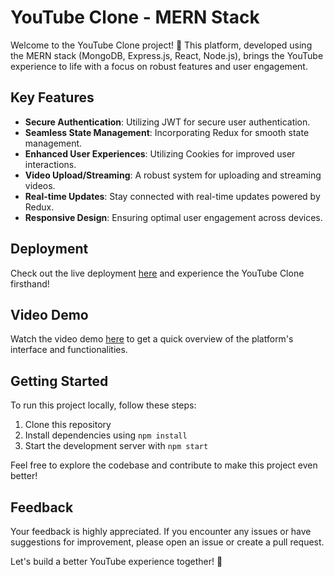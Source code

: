 # YouTube Clone - MERN Stack

Welcome to the YouTube Clone project! 🎥 This platform, developed using the MERN stack (MongoDB, Express.js, React, Node.js), brings the YouTube experience to life with a focus on robust features and user engagement.

## Key Features

- **Secure Authentication**: Utilizing JWT for secure user authentication.
- **Seamless State Management**: Incorporating Redux for smooth state management.
- **Enhanced User Experiences**: Utilizing Cookies for improved user interactions.
- **Video Upload/Streaming**: A robust system for uploading and streaming videos.
- **Real-time Updates**: Stay connected with real-time updates powered by Redux.
- **Responsive Design**: Ensuring optimal user engagement across devices.

## Deployment

Check out the live deployment [here](https://vtube-ytclone.vercel.app/) and experience the YouTube Clone firsthand!

## Video Demo

Watch the video demo [here](https://drive.google.com/file/d/1QrPuEU7RsJ3eSiSin02LEtNzmhmWCcZL/view?usp=sharing) to get a quick overview of the platform's interface and functionalities.

## Getting Started

To run this project locally, follow these steps:

1. Clone this repository
2. Install dependencies using `npm install`
3. Start the development server with `npm start`

Feel free to explore the codebase and contribute to make this project even better!

## Feedback

Your feedback is highly appreciated. If you encounter any issues or have suggestions for improvement, please open an issue or create a pull request.

Let's build a better YouTube experience together! 🚀
